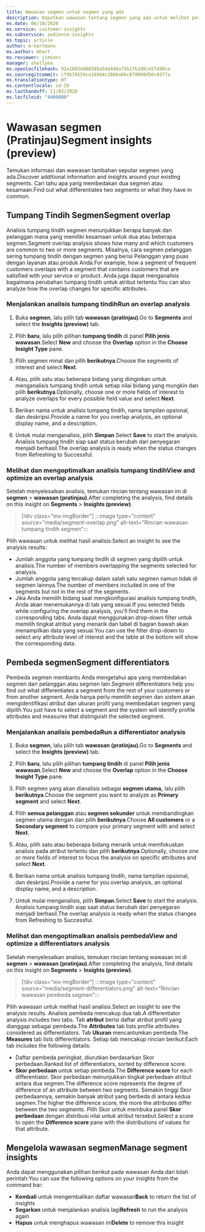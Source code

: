 ```yaml
---
title: Wawasan segmen untuk segmen yang ada
description: Dapatkan wawasan tentang segmen yang ada untuk melihat perbedaan dan kesamaan.
ms.date: 06/10/2020
ms.service: customer-insights
ms.subservice: audience-insights
ms.topic: article
author: m-hartmann
ms.author: mhart
ms.reviewer: jimsonc
manager: shellyha
ms.openlocfilehash: 92e1b05dd08588a5da446af5b17b2d6ce57490ce
ms.sourcegitcommit: cf9b78559ca189d4c2086a66c879098d56c0377a
ms.translationtype: HT
ms.contentlocale: id-ID
ms.lasthandoff: 11/03/2020
ms.locfileid: "4406080"
---
```

# <a name="segment-insights-preview"></a><span data-ttu-id="8bc06-103">Wawasan segmen (Pratinjau)</span><span class="sxs-lookup"><span data-stu-id="8bc06-103">Segment insights (preview)</span></span>

<span data-ttu-id="8bc06-104">Temukan informasi dan wawasan tambahan seputar segmen yang ada.</span><span class="sxs-lookup"><span data-stu-id="8bc06-104">Discover additional information and insights around your existing segments.</span></span> <span data-ttu-id="8bc06-105">Cari tahu apa yang membedakan dua segmen atau kesamaan.</span><span class="sxs-lookup"><span data-stu-id="8bc06-105">Find out what differentiates two segments or what they have in common.</span></span>

## <a name="segment-overlap"></a><span data-ttu-id="8bc06-106">Tumpang Tindih Segmen</span><span class="sxs-lookup"><span data-stu-id="8bc06-106">Segment overlap</span></span>

<span data-ttu-id="8bc06-107">Analisis tumpang tindih segmen menunjukkan berapa banyak dan pelanggan mana yang memiliki kesamaan untuk dua atau beberapa segmen.</span><span class="sxs-lookup"><span data-stu-id="8bc06-107">Segment overlap analysis shows how many and which customers are common to two or more segments.</span></span> <span data-ttu-id="8bc06-108">Misalnya, cara segmen pelanggan sering tumpang tindih dengan segmen yang berisi Pelanggan yang puas dengan layanan atau produk Anda.</span><span class="sxs-lookup"><span data-stu-id="8bc06-108">For example, how a segment of frequent customers overlaps with a segment that contains customers that are satisfied with your service or product.</span></span>
<span data-ttu-id="8bc06-109">Anda juga dapat menganalisis bagaimana perubahan tumpang tindih untuk atribut tertentu.</span><span class="sxs-lookup"><span data-stu-id="8bc06-109">You can also analyze how the overlap changes for specific attributes.</span></span>

### <a name="run-an-overlap-analysis"></a><span data-ttu-id="8bc06-110">Menjalankan analisis tumpang tindih</span><span class="sxs-lookup"><span data-stu-id="8bc06-110">Run an overlap analysis</span></span>

1. <span data-ttu-id="8bc06-111">Buka **segmen**, lalu pilih tab **wawasan (pratinjau)**.</span><span class="sxs-lookup"><span data-stu-id="8bc06-111">Go to **Segments** and select the **Insights (preview)** tab.</span></span>

1. <span data-ttu-id="8bc06-112">Pilih **baru**, lalu pilih pilihan **tumpang tindih** di panel **Pilih jenis wawasan**.</span><span class="sxs-lookup"><span data-stu-id="8bc06-112">Select **New** and choose the **Overlap** option in the **Choose Insight Type** pane.</span></span>

1. <span data-ttu-id="8bc06-113">Pilih segmen minat dan pilih **berikutnya**.</span><span class="sxs-lookup"><span data-stu-id="8bc06-113">Choose the segments of interest and select **Next**.</span></span>

1. <span data-ttu-id="8bc06-114">Atau, pilih satu atau beberapa bidang yang diinginkan untuk menganalisis tumpang tindih untuk setiap nilai bidang yang mungkin dan pilih **berikutnya**.</span><span class="sxs-lookup"><span data-stu-id="8bc06-114">Optionally, choose one or more fields of interest to analyze overlaps for every possible field value and select **Next**.</span></span>

1. <span data-ttu-id="8bc06-115">Berikan nama untuk analisis tumpang tindih, nama tampilan opsional, dan deskripsi.</span><span class="sxs-lookup"><span data-stu-id="8bc06-115">Provide a name for you overlap analysis, an optional display name, and a description.</span></span>

1. <span data-ttu-id="8bc06-116">Untuk mulai menganalisis, pilih **Simpan**.</span><span class="sxs-lookup"><span data-stu-id="8bc06-116">Select **Save** to start the analysis.</span></span> <span data-ttu-id="8bc06-117">Analisis tumpang tindih siap saat status berubah dari penyegaran menjadi berhasil.</span><span class="sxs-lookup"><span data-stu-id="8bc06-117">The overlap analysis is ready when the status changes from Refreshing to Successful.</span></span>

### <a name="view-and-optimize-an-overlap-analysis"></a><span data-ttu-id="8bc06-118">Melihat dan mengoptimalkan analisis tumpang tindih</span><span class="sxs-lookup"><span data-stu-id="8bc06-118">View and optimize an overlap analysis</span></span>

<span data-ttu-id="8bc06-119">Setelah menyelesaikan analisis, temukan rincian tentang wawasan ini di **segmen** > **wawasan (pratinjau)**.</span><span class="sxs-lookup"><span data-stu-id="8bc06-119">After completing the analysis, find details on this insight on **Segments** > **Insights (preview)**.</span></span>

> [!div class="mx-imgBorder"]
> :::image type="content" source="media/segment-overlap.png" alt-text="Rincian wawasan tumpang tindih segmen":::

<span data-ttu-id="8bc06-121">Pilih wawasan untuk melihat hasil analisis:</span><span class="sxs-lookup"><span data-stu-id="8bc06-121">Select an insight to see the analysis results:</span></span>

- <span data-ttu-id="8bc06-122">Jumlah anggota yang tumpang tindih di segmen yang dipilih untuk analisis.</span><span class="sxs-lookup"><span data-stu-id="8bc06-122">The number of members overlapping the segments selected for analysis.</span></span>
- <span data-ttu-id="8bc06-123">Jumlah anggota yang tercakup dalam salah satu segmen namun tidak di segmen lainnya.</span><span class="sxs-lookup"><span data-stu-id="8bc06-123">The number of members included in one of the segments but not in the rest of the segments.</span></span>
- <span data-ttu-id="8bc06-124">Jika Anda memilih bidang saat mengkonfigurasi analisis tumpang tindih, Anda akan menemukannya di tab yang sesuai.</span><span class="sxs-lookup"><span data-stu-id="8bc06-124">If you selected fields while configuring the overlap analysis, you'll find them in the corresponding tabs.</span></span> <span data-ttu-id="8bc06-125">Anda dapat menggunakan drop-down filter untuk memilih tingkat atribut yang menarik dan tabel di bagian bawah akan menampilkan data yang sesuai.</span><span class="sxs-lookup"><span data-stu-id="8bc06-125">You can use the filter drop-down to select any attribute level of interest and the table at the bottom will show the corresponding data.</span></span>

## <a name="segment-differentiators"></a><span data-ttu-id="8bc06-126">Pembeda segmen</span><span class="sxs-lookup"><span data-stu-id="8bc06-126">Segment differentiators</span></span>

<span data-ttu-id="8bc06-127">Pembeda segmen membantu Anda mengetahui apa yang membedakan segmen dari pelanggan atau segmen lain.</span><span class="sxs-lookup"><span data-stu-id="8bc06-127">Segment differentiators help you find out what differentiates a segment from the rest of your customers or from another segment.</span></span> <span data-ttu-id="8bc06-128">Anda hanya perlu memilih segmen dan sistem akan mengidentifikasi atribut dan ukuran profil yang membedakan segmen yang dipilih.</span><span class="sxs-lookup"><span data-stu-id="8bc06-128">You just have to select a segment and the system will identify profile attributes and measures that distinguish the selected segment.</span></span>

### <a name="run-a-differentiator-analysis"></a><span data-ttu-id="8bc06-129">Menjalankan analisis pembeda</span><span class="sxs-lookup"><span data-stu-id="8bc06-129">Run a differentiator analysis</span></span>

1. <span data-ttu-id="8bc06-130">Buka **segmen**, lalu pilih tab **wawasan (pratinjau)**.</span><span class="sxs-lookup"><span data-stu-id="8bc06-130">Go to **Segments** and select the **Insights (preview)** tab.</span></span>

1. <span data-ttu-id="8bc06-131">Pilih **baru**, lalu pilih pilihan **tumpang tindih** di panel **Pilih jenis wawasan**.</span><span class="sxs-lookup"><span data-stu-id="8bc06-131">Select **New** and choose the **Overlap** option in the **Choose Insight Type** pane.</span></span>

1. <span data-ttu-id="8bc06-132">Pilih segmen yang akan dianalisis sebagai **segmen utama,** lalu pilih **berikutnya**.</span><span class="sxs-lookup"><span data-stu-id="8bc06-132">Choose the segment you want to analyze as **Primary segment** and select **Next**.</span></span>

1. <span data-ttu-id="8bc06-133">Pilih **semua pelanggan** atau **segmen sekunder** untuk membandingkan segmen utama dengan dan pilih **berikutnya**.</span><span class="sxs-lookup"><span data-stu-id="8bc06-133">Choose **All customers** or a **Secondary segment** to compare your primary segment with and select **Next**.</span></span>

1. <span data-ttu-id="8bc06-134">Atau, pilih satu atau beberapa bidang menarik untuk memfokuskan analisis pada atribut tertentu dan pilih **berikutnya**.</span><span class="sxs-lookup"><span data-stu-id="8bc06-134">Optionally, choose one or more fields of interest to focus the analysis on specific attributes and select **Next**.</span></span>

1. <span data-ttu-id="8bc06-135">Berikan nama untuk analisis tumpang tindih, nama tampilan opsional, dan deskripsi.</span><span class="sxs-lookup"><span data-stu-id="8bc06-135">Provide a name for you overlap analysis, an optional display name, and a description.</span></span>

1. <span data-ttu-id="8bc06-136">Untuk mulai menganalisis, pilih **Simpan**.</span><span class="sxs-lookup"><span data-stu-id="8bc06-136">Select **Save** to start the analysis.</span></span> <span data-ttu-id="8bc06-137">Analisis tumpang tindih siap saat status berubah dari penyegaran menjadi berhasil.</span><span class="sxs-lookup"><span data-stu-id="8bc06-137">The overlap analysis is ready when the status changes from Refreshing to Successful.</span></span>

### <a name="view-and-optimize-a-differentiators-analysis"></a><span data-ttu-id="8bc06-138">Melihat dan mengoptimalkan analisis pembeda</span><span class="sxs-lookup"><span data-stu-id="8bc06-138">View and optimize a differentiators analysis</span></span>

<span data-ttu-id="8bc06-139">Setelah menyelesaikan analisis, temukan rincian tentang wawasan ini di **segmen** > **wawasan (pratinjau)**.</span><span class="sxs-lookup"><span data-stu-id="8bc06-139">After completing the analysis, find details on this insight on **Segments** > **Insights (preview)**.</span></span>

> [!div class="mx-imgBorder"]
> :::image type="content" source="media/segment-differentiators.png" alt-text="Rincian wawasan pembeda segmen":::

<span data-ttu-id="8bc06-141">Pilih wawasan untuk melihat hasil analisis.</span><span class="sxs-lookup"><span data-stu-id="8bc06-141">Select an insight to see the analysis results.</span></span> <span data-ttu-id="8bc06-142">Analisis pembeda mencakup dua tab.</span><span class="sxs-lookup"><span data-stu-id="8bc06-142">A differentiator analysis includes two tabs.</span></span> <span data-ttu-id="8bc06-143">Tab **atribut** berisi daftar atribut profil yang dianggap sebagai pembeda.</span><span class="sxs-lookup"><span data-stu-id="8bc06-143">The **Attributes** tab lists profile attributes considered as differentiators.</span></span> <span data-ttu-id="8bc06-144">Tab **Ukuran** mencantumkan pembeda.</span><span class="sxs-lookup"><span data-stu-id="8bc06-144">The **Measures** tab lists differentiators.</span></span> <span data-ttu-id="8bc06-145">Setiap tab mencakup rincian berikut:</span><span class="sxs-lookup"><span data-stu-id="8bc06-145">Each tab includes the following details:</span></span>

- <span data-ttu-id="8bc06-146">Daftar pembeda peringkat, diurutkan berdasarkan Skor perbedaan.</span><span class="sxs-lookup"><span data-stu-id="8bc06-146">Ranked list of differentiators, sorted by difference score.</span></span>
- <span data-ttu-id="8bc06-147">**Skor perbedaan** untuk setiap pembeda.</span><span class="sxs-lookup"><span data-stu-id="8bc06-147">The **Difference score** for each differentiator.</span></span> <span data-ttu-id="8bc06-148">Skor perbedaan menunjukkan tingkat perbedaan atribut antara dua segmen.</span><span class="sxs-lookup"><span data-stu-id="8bc06-148">The difference score represents the degree of difference of an attribute between two segments.</span></span> <span data-ttu-id="8bc06-149">Semakin tinggi Skor perbedaannya, semakin banyak atribut yang berbeda di antara kedua segmen.</span><span class="sxs-lookup"><span data-stu-id="8bc06-149">The higher the difference score, the more the attributes differ between the two segments.</span></span> <span data-ttu-id="8bc06-150">Pilih Skor untuk membuka panel **Skor perbedaan** dengan distribusi nilai untuk atribut tersebut.</span><span class="sxs-lookup"><span data-stu-id="8bc06-150">Select a score to open the **Difference score** pane with the distributions of values for that attribute.</span></span>

## <a name="manage-segment-insights"></a><span data-ttu-id="8bc06-151">Mengelola wawasan segmen</span><span class="sxs-lookup"><span data-stu-id="8bc06-151">Manage segment insights</span></span>

<span data-ttu-id="8bc06-152">Anda dapat menggunakan pilihan berikut pada wawasan Anda dari bilah perintah:</span><span class="sxs-lookup"><span data-stu-id="8bc06-152">You can use the following options on your insights from the command bar:</span></span>

- <span data-ttu-id="8bc06-153">**Kembali** untuk mengembalikan daftar wawasan</span><span class="sxs-lookup"><span data-stu-id="8bc06-153">**Back** to return the list of insights</span></span>
- <span data-ttu-id="8bc06-154">**Segarkan** untuk menjalankan analisis lagi</span><span class="sxs-lookup"><span data-stu-id="8bc06-154">**Refresh** to run the analysis again</span></span>
- <span data-ttu-id="8bc06-155">**Hapus** untuk menghapus wawasan ini</span><span class="sxs-lookup"><span data-stu-id="8bc06-155">**Delete** to remove this insight</span></span>
